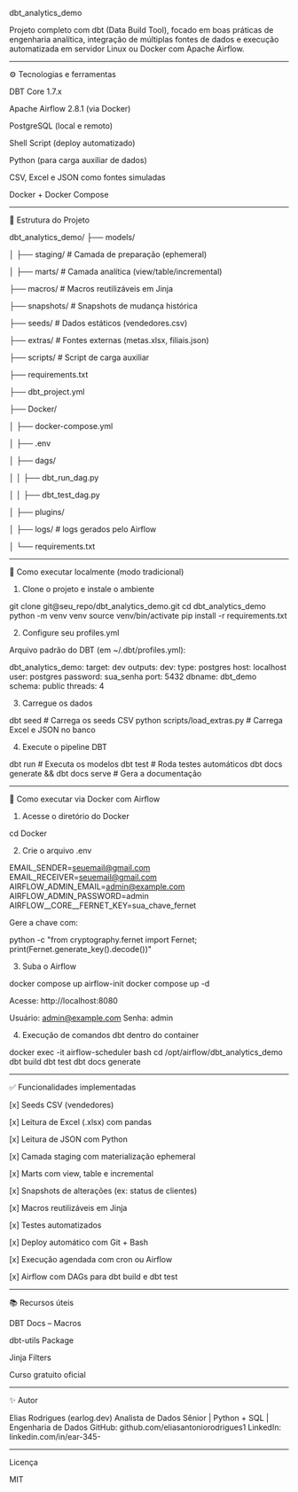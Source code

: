 dbt_analytics_demo

Projeto completo com dbt (Data Build Tool), focado em boas práticas de engenharia analítica, integração de múltiplas fontes de dados e execução automatizada em servidor Linux ou Docker com Apache Airflow.


---

⚙️ Tecnologias e ferramentas

DBT Core 1.7.x

Apache Airflow 2.8.1 (via Docker)

PostgreSQL (local e remoto)

Shell Script (deploy automatizado)

Python (para carga auxiliar de dados)

CSV, Excel e JSON como fontes simuladas

Docker + Docker Compose



---

📁 Estrutura do Projeto

dbt_analytics_demo/
├── models/

│   ├── staging/           # Camada de preparação (ephemeral)

│   ├── marts/             # Camada analítica (view/table/incremental)

├── macros/                # Macros reutilizáveis em Jinja

├── snapshots/             # Snapshots de mudança histórica

├── seeds/                 # Dados estáticos (vendedores.csv)

├── extras/                # Fontes externas (metas.xlsx, filiais.json)

├── scripts/               # Script de carga auxiliar

├── requirements.txt

├── dbt_project.yml

├── Docker/

│   ├── docker-compose.yml

│   ├── .env

│   ├── dags/

│   │   ├── dbt_run_dag.py

│   │   ├── dbt_test_dag.py

│   ├── plugins/

│   ├── logs/               # logs gerados pelo Airflow

│   └── requirements.txt


---

🚀 Como executar localmente (modo tradicional)

1. Clone o projeto e instale o ambiente

git clone git@seu_repo/dbt_analytics_demo.git
cd dbt_analytics_demo
python -m venv venv
source venv/bin/activate
pip install -r requirements.txt

2. Configure seu profiles.yml

Arquivo padrão do DBT (em ~/.dbt/profiles.yml):

dbt_analytics_demo:
  target: dev
  outputs:
    dev:
      type: postgres
      host: localhost
      user: postgres
      password: sua_senha
      port: 5432
      dbname: dbt_demo
      schema: public
      threads: 4

3. Carregue os dados

dbt seed                      # Carrega os seeds CSV
python scripts/load_extras.py  # Carrega Excel e JSON no banco

4. Execute o pipeline DBT

dbt run                       # Executa os modelos
dbt test                      # Roda testes automáticos
dbt docs generate && dbt docs serve  # Gera a documentação


---

🐳 Como executar via Docker com Airflow

1. Acesse o diretório do Docker

cd Docker

2. Crie o arquivo .env

EMAIL_SENDER=seuemail@gmail.com
EMAIL_RECEIVER=seuemail@gmail.com
AIRFLOW_ADMIN_EMAIL=admin@example.com
AIRFLOW_ADMIN_PASSWORD=admin
AIRFLOW__CORE__FERNET_KEY=sua_chave_fernet

Gere a chave com:

python -c "from cryptography.fernet import Fernet; print(Fernet.generate_key().decode())"

3. Suba o Airflow

docker compose up airflow-init
docker compose up -d

Acesse: http://localhost:8080

Usuário: admin@example.com
Senha: admin

4. Execução de comandos dbt dentro do container

docker exec -it airflow-scheduler bash
cd /opt/airflow/dbt_analytics_demo
dbt build
dbt test
dbt docs generate


---

✅ Funcionalidades implementadas

[x] Seeds CSV (vendedores)

[x] Leitura de Excel (.xlsx) com pandas

[x] Leitura de JSON com Python

[x] Camada staging com materialização ephemeral

[x] Marts com view, table e incremental

[x] Snapshots de alterações (ex: status de clientes)

[x] Macros reutilizáveis em Jinja

[x] Testes automatizados

[x] Deploy automático com Git + Bash

[x] Execução agendada com cron ou Airflow

[x] Airflow com DAGs para dbt build e dbt test



---

📚 Recursos úteis

DBT Docs – Macros

dbt-utils Package

Jinja Filters

Curso gratuito oficial



---

✨ Autor

Elias Rodrigues (earlog.dev)
Analista de Dados Sênior | Python + SQL | Engenharia de Dados
GitHub: github.com/eliasantoniorodrigues1
LinkedIn: linkedin.com/in/ear-345-


---

Licença

MIT

